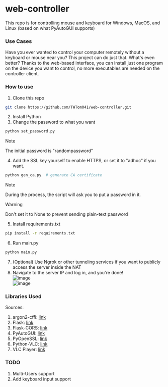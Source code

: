 # web-controller
This repo is for controlling mouse and keyboard for Windows, MacOS, and Linux (based on what PyAutoGUI supports)

### Use Cases
Have you ever wanted to control your computer remotely without a keyboard or mouse near you? This project can do just that. What's even better? Thanks to the web-based interface, you can install just one program on the device you want to control, no more executables are needed on the controller client. 

### How to use
1. Clone this repo
```bash
git clone https://github.com/TWTom041/web-controller.git
```
2. Install Python
3. Change the password to what you want
```bash
python set_password.py
```
> [!NOTE] 
> The initial password is "randompassword"
4. Add the SSL key yourself to enable HTTPS, or set it to "adhoc" if you want. 
```bash
python gen_ca.py  # generate CA certificate
```
> [!NOTE] 
> During the process, the script will ask you to put a password in it.

> [!WARNING] 
> Don't set it to None to prevent sending plain-text password
5. Install requirements.txt
```bash
pip install -r requirements.txt
```
6. Run main.py
```bash
python main.py
```
7. (Optional) Use Ngrok or other tunneling services if you want to publicly access the server inside the NAT
8. Navigate to the server IP and log in, and you're done! \
![image](https://github.com/TWTom041/web-controller/assets/57289975/602f7c4c-2fa4-4e9b-be02-359271a9376e) \
![image](https://github.com/TWTom041/web-controller/assets/57289975/bb992b27-692c-4e4d-8ad9-3fb9534bcc6a)


### Libraries Used
Sources:
1. argon2-cffi: [link](https://github.com/hynek/argon2-cffi)
2. Flask: [link](https://github.com/pallets/flask)
3. Flask-CORS: [link](https://github.com/corydolphin/flask-cors)
4. PyAutoGUI: [link](https://github.com/asweigart/pyautogui)
5. PyOpenSSL: [link](https://github.com/pyca/pyopenssl)
5. Python-VLC: [link](https://github.com/oaubert/python-vlc)
6. VLC Player: [link](https://www.videolan.org/vlc/download-sources.html)

### TODO
1. Multi-Users support
2. Add keyboard input support
